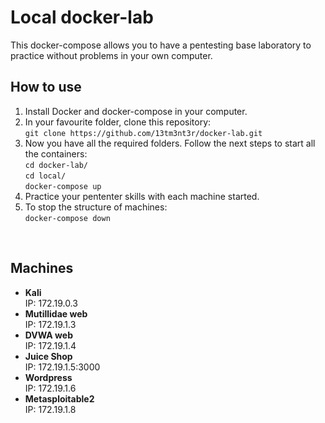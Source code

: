 # Local docker-lab
This docker-compose allows you to have a pentesting base laboratory to practice without problems in your own computer.
<br>

## How to use
1. Install Docker and docker-compose in your computer.
2. In your favourite folder, clone this repository:<br>
`git clone https://github.com/13tm3nt3r/docker-lab.git`
3. Now you have all the required folders. Follow the next steps to start all the containers:<br>
`cd docker-lab/`<br>
`cd local/`<br>
`docker-compose up`<br>
4. Practice your pententer skills with each machine started.
5. To stop the structure of machines:<br>
`docker-compose down`
<br>

## Machines
* **Kali** <br>
IP: 172.19.0.3
* **Mutillidae web** <br>
IP: 172.19.1.3
* **DVWA web** <br>
IP: 172.19.1.4
* **Juice Shop** <br>
IP: 172.19.1.5:3000
* **Wordpress** <br>
IP: 172.19.1.6
* **Metasploitable2** <br>
IP: 172.19.1.8
